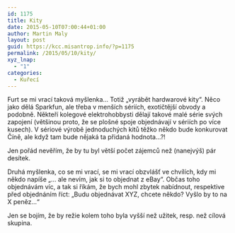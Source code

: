 ```yaml
---
id: 1175
title: Kity
date: 2015-05-10T07:00:44+01:00
author: Martin Maly
layout: post
guid: https://kcc.misantrop.info/?p=1175
permalink: /2015/05/10/kity/
xyz_lnap:
  - "1"
categories:
  - Kuřecí
---
```

Furt se mi vrací taková myšlenka&#8230; Totiž &#8222;vyrábět hardwarové kity&#8220;. Něco jako dělá Sparkfun, ale třeba v menších sériích, exotičtější obvody a podobně. Někteří kolegové elektrohobbysti dělají takové malé série svých zapojení (většinou proto, že se plošné spoje objednávají v sériích po více kusech). V sériové výrobě jednoduchých kitů těžko někdo bude konkurovat Číně, ale když tam bude nějaká ta přidaná hodnota&#8230;?!

Jen pořád nevěřím, že by tu byl větší počet zájemců než (nanejvýš) pár desítek.

Druhá myšlenka, co se mi vrací, se mi vrací obzvlášť ve chvílích, kdy mi někdo napíše &#8222;&#8230; ale nevím, jak si to objednat z eBay&#8220;. Občas toho objednávám víc, a tak si říkám, že bych mohl zbytek nabídnout, respektive před objednáním říct: &#8222;Budu objednávat XYZ, chcete někdo? Vyšlo by to na X peněz&#8230;&#8220;

Jen se bojím, že by režie kolem toho byla vyšší než užitek, resp. než cílová skupina.